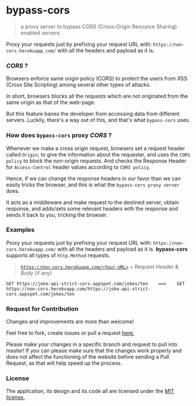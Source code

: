 # bypass-cors 
>a proxy server to bypass CORS (Cross-Origin Resource Sharing) enabled servers

Proxy your requests just by prefixing your request URL with: `https://non-cors.herokuapp.com/` with all the headers and payload as it is.

### _CORS_ ?
Browsers enforce same origin policy (CORS) to protect the users from XSS (Cross Site Scripting) among several other types of attacks.

In short, browsers blocks all the requests which are not originated from the same origin as that of the web-page.

But this feature banes the developer from accessing data from different servers. Luckily, there's a way out of this, and that's what `bypass-cors` uses.

### How does `bypass-cors` proxy _CORS_ ? 
Whenever we make a cross origin request, browsers set a request header called `Origin`, to give the information about the requester, and uses the `CORS policy` to block the non-origin requests.
And checks the Response Header for `Access-Control` header values according to `CORS policy`. 

Hence, if we can change the response headers in our favor than we can easily tricks the browser, and this is what the `bypass-cors proxy server` does.

It acts as a middleware and make request to the destined server, obtain response, and adds/sets some relevant headers with the response and sends it back to you, tricking the browser.

### Examples
Proxy your requests just by prefixing your request URL with: `https://non-cors.herokuapp.com/` with all the headers and payload as it is. 
**bypass-cors** supports all types of `http.Method` requests.
    
> [`https://non-cors.herokuapp.com/<Your-URL>`](https://non-cors.herokuapp.com/<Your-URL>) + Request Header & Body (if any)

```http request
GET https://joke-api-strict-cors.appspot.com/jokes/ten    ==>    GET https://non-cors.herokuapp.com/https://joke-api-strict-cors.appspot.com/jokes/ten

``` 
### Request for Contribution
Changes and improvements are more than welcome! 

Feel free to fork, create issues or pull a request [here.](https://github.com/Shivam010/bypass-cors/issues)

Please make your changes in a specific branch and request to pull into master! If you can please make sure that the changes work properly and does not affect the functioning of the website before sending a Pull Request, as that will help speed up the process.

### License
The application, its design and its code all are licensed under the [MIT license.](https://github.com/Shivam010/bypass-cors/blob/master/LICENSE)
 